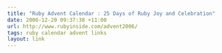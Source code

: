 ```yaml
---
title: "Ruby Advent Calendar : 25 Days of Ruby Joy and Celebration"
date: 2006-12-20 09:37:38 +11:00
url: http://www.rubyinside.com/advent2006/
tags: ruby calendar advent links
layout: link
---
```

